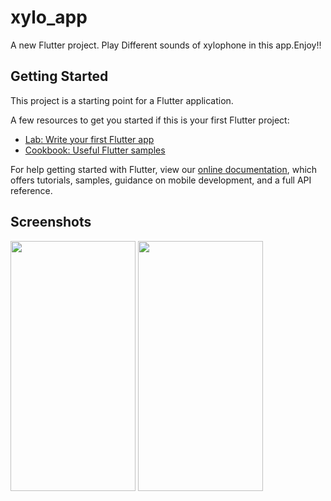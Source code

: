 # xylo_app

A new Flutter project.
Play Different sounds of xylophone in this app.Enjoy!!

## Getting Started

This project is a starting point for a Flutter application.

A few resources to get you started if this is your first Flutter project:

- [Lab: Write your first Flutter app](https://flutter.dev/docs/get-started/codelab)
- [Cookbook: Useful Flutter samples](https://flutter.dev/docs/cookbook)

For help getting started with Flutter, view our
[online documentation](https://flutter.dev/docs), which offers tutorials,
samples, guidance on mobile development, and a full API reference.

## Screenshots
<conatiner>
<img src="https://user-images.githubusercontent.com/64702890/113761821-8a0b7680-9735-11eb-9c11-12c1b86e4f1f.png" width="200" height="400" align="center"/>
<img src="https://user-images.githubusercontent.com/64702890/113762743-8b896e80-9736-11eb-9c37-6eb1fa38845d.gif" width="200" height="400" align="center"/> 

</container>
<style>
  conatainer {
    display: inline-block;
  }
  </style>
